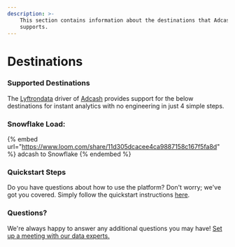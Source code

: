 ```yaml
---
description: >-
    This section contains information about the destinations that Adcash
    supports.
---
```


# Destinations

### Supported Destinations

The [Lyftrondata](https://www.lyftrondata.com/) driver of [Adcash](https://www.lyftrondata.com/integration/adcash/) provides support for the below destinations for instant analytics with no engineering in just 4 simple steps.

### Snowflake Load:

{% embed url="https://www.loom.com/share/11d305dcacee4ca9887158c167f5fa8d" %}
adcash to Snowflake
{% endembed %}

### Quickstart Steps

Do you have questions about how to use the platform? Don't worry; we've got you covered. Simply follow the quickstart instructions [here](../../../quickstart-steps.md).

### Questions? <a href="#questions" id="questions"></a>

We're always happy to answer any additional questions you may have! [Set up a meeting with our data experts.](https://www.lyftrondata.com/book-a-meeting/)
